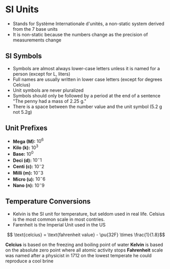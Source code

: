 # SI Units

- Stands for Système Internationale d'unités, a non-static system derived from the 7 base units
- It is non-static because the numbers change as the precision of measurements change

## SI Symbols
- Symbols are almost always lower-case letters unless it is named for a person (except for L, liters)
- Full names are usually written in lower case letters (except for degrees Celcius)
- Unit symbols are never pluralized
- Symbols should only be followed by a period at the end of a sentence "The penny had a mass of 2.25 g."
- There is a space between the number value and the unit symbol (5.2 g not 5.2g)


## Unit Prefixes

- **Mega (M):** $10^6$
- **Kilo (k):** $10^3$
- **Base:** $10^0$
- **Deci (d):** $10^-1$
- **Centi (c):** $10^-2$
- **Milli (m):** $10^-3$
- **Micro (u):** $10^-6$
- **Nano (n):** $10^-9$

## Temperature Conversions
- Kelvin is the SI unit for temperature, but seldom used in real life. Celsius is the most common scale in most contries.
- Farenheit is the Imperial Unit used in the US

$$ \text{celcius} = \text{fahrenheit value} - \pu{32F} \times \frac{1}{1.8}$$

**Celcius** is based on the freezing and boiling point of water
**Kelvin** is based on the absolute zero point where all atomic activity stops
**Fahrenheit** scale was named after a physicist in 1712 on the lowest temperate he could reproduce a cool brine


